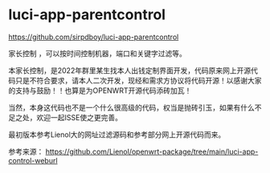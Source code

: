 # luci-app-parentcontrol

https://github.com/sirpdboy/luci-app-parentcontrol

家长控制 ，可以按时间控制机器，端口和关键字过滤等。

本家长控制，是2022年群里某生找本人出钱定制界面开发，代码原来网上开源代码只是不符合要求，请本人二次开发，现经和需求方协议将代码开源！以感谢大家的支持与鼓励！！也算是为OPENWRT开源代码添砖加瓦！

当然，本身这代码也不是一个什么很高级的代码，权当是抛砖引玉，如果有什么不足之处，欢迎一起ISSE使之更完善。

最初版本参考Lienol大的网址过滤源码和参考部分网上开源代码而来。


参考来源：
https://github.com/Lienol/openwrt-package/tree/main/luci-app-control-weburl

